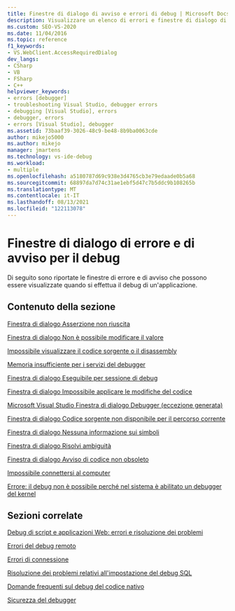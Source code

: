 ```yaml
---
title: Finestre di dialogo di avviso e errori di debug | Microsoft Docs
description: Visualizzare un elenco di errori e finestre di dialogo di avviso che potrebbero verificarsi durante il debug dell'applicazione in Visual Studio.
ms.custom: SEO-VS-2020
ms.date: 11/04/2016
ms.topic: reference
f1_keywords:
- VS.WebClient.AccessRequiredDialog
dev_langs:
- CSharp
- VB
- FSharp
- C++
helpviewer_keywords:
- errors [debugger]
- troubleshooting Visual Studio, debugger errors
- debugging [Visual Studio], errors
- debugger, errors
- errors [Visual Studio], debugger
ms.assetid: 73baaf39-3026-48c9-be48-8b9ba0063cde
author: mikejo5000
ms.author: mikejo
manager: jmartens
ms.technology: vs-ide-debug
ms.workload:
- multiple
ms.openlocfilehash: a5180787d69c938e3d4765cb3e79edaade0b5a68
ms.sourcegitcommit: 68897da7d74c31ae1ebf5d47c7b5ddc9b108265b
ms.translationtype: MT
ms.contentlocale: it-IT
ms.lasthandoff: 08/13/2021
ms.locfileid: "122113078"
---
```

# <a name="debugging-errors-and-warning-dialog-boxes"></a>Finestre di dialogo di errore e di avviso per il debug
Di seguito sono riportate le finestre di errore e di avviso che possono essere visualizzate quando si effettua il debug di un'applicazione.

## <a name="in-this-section"></a>Contenuto della sezione
 [Finestra di dialogo Asserzione non riuscita](../debugger/assertion-failed-dialog-box.md)

 [Finestra di dialogo Non è possibile modificare il valore](../debugger/cannot-change-value-dialog-box.md)

 [Impossibile visualizzare il codice sorgente o il disassembly](../debugger/debugger-cannot-display-source-code-or-disassembly.md)
 
 [Memoria insufficiente per i servizi del debugger](../debugger/error-debugger-services-no-memory.md)

 [Finestra di dialogo Eseguibile per sessione di debug](../debugger/executable-for-debugging-session-dialog-box.md)

 [Finestra di dialogo Impossibile applicare le modifiche del codice](../debugger/edit-and-continue-dialog-box-cpp.md)

 [Microsoft Visual Studio Finestra di dialogo Debugger (eccezione generata)](../debugger/microsoft-visual-studio-debugger-exception-thrown-dialog-box.md)

 [Finestra di dialogo Codice sorgente non disponibile per il percorso corrente](../debugger/no-source-available.md)

 [Finestra di dialogo Nessuna informazione sui simboli](/previous-versions/d493t3ew(v=vs.100))

 [Finestra di dialogo Risolvi ambiguità](../debugger/resolve-ambiguity-dialog-box.md)

 [Finestra di dialogo Avviso di codice non obsoleto](../debugger/stale-code-warning-dialog-box.md)

 [Impossibile connettersi al computer](../debugger/error-unable-to-connect-to-the-machine-name-the-machine-cannot-be-found-on-the-network.md)

 [Errore: il debug non è possibile perché nel sistema è abilitato un debugger del kernel](../debugger/error-debugging-isn-t-possible-because-a-kernel-debugger-is-enabled-on-the-system.md)

## <a name="related-sections"></a>Sezioni correlate
 [Debug di script e applicazioni Web: errori e risoluzione dei problemi](../debugger/debugging-web-applications-errors-and-troubleshooting.md)

 [Errori del debug remoto](../debugger/remote-debugging-errors-and-troubleshooting.md)

 [Errori di connessione](/previous-versions/visualstudio/visual-studio-2010/8dbb3we5(v=vs.100))

 [Risoluzione dei problemi relativi all'impostazione del debug SQL](/previous-versions/visualstudio/visual-studio-2010/s7ahaxtd(v=vs.100))

 [Domande frequenti sul debug del codice nativo](../debugger/debugging-native-code-faqs.md)

 [Sicurezza del debugger](../debugger/debugger-security.md)